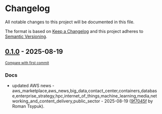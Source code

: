 # Changelog

All notable changes to this project will be documented in this file.

The format is based on [Keep a Changelog](http://keepachangelog.com/en/1.0.0/)
and this project adheres to [Semantic Versioning](http://semver.org/spec/v2.0.0.html).

<!-- insertion marker -->
## [0.1.0](https://github.com/tsypuk/aws-news/releases/tag/ver-2025-08-190.1.0) - 2025-08-19

<small>[Compare with first commit](https://github.com/tsypuk/aws-news/compare/6a09b4d492a070e3b8f25b43cbce33a17e703eef...ver-2025-08-19)</small>

### Docs

- updated AWS news - aws_marketplace,aws_news,big_data,contact_center,containers,database,enterprise_strategy,hpc,internet_of_things,machine_learning,media,networking_and_content_delivery,public_sector - 2025-08-19 ([9f7045f](https://github.com/tsypuk/aws-news/commit/9f7045fcfb19bed1ff97784446349cf98a667aee) by Roman Tsypuk).

